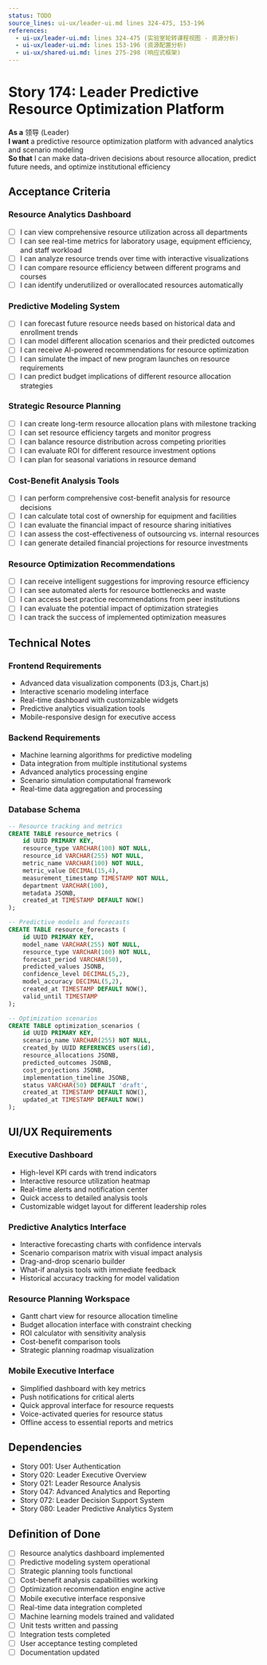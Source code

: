 ```yaml
---
status: TODO
source_lines: ui-ux/leader-ui.md lines 324-475, 153-196
references:
  - ui-ux/leader-ui.md: lines 324-475 (实验室轮转课程视图 - 资源分析)
  - ui-ux/leader-ui.md: lines 153-196 (资源配置分析)
  - ui-ux/shared-ui.md: lines 275-298 (响应式框架)
---
```


# Story 174: Leader Predictive Resource Optimization Platform

**As a** 领导 (Leader)  
**I want** a predictive resource optimization platform with advanced analytics and scenario modeling  
**So that** I can make data-driven decisions about resource allocation, predict future needs, and optimize institutional efficiency

## Acceptance Criteria

### Resource Analytics Dashboard
- [ ] I can view comprehensive resource utilization across all departments
- [ ] I can see real-time metrics for laboratory usage, equipment efficiency, and staff workload
- [ ] I can analyze resource trends over time with interactive visualizations
- [ ] I can compare resource efficiency between different programs and courses
- [ ] I can identify underutilized or overallocated resources automatically

### Predictive Modeling System
- [ ] I can forecast future resource needs based on historical data and enrollment trends
- [ ] I can model different allocation scenarios and their predicted outcomes
- [ ] I can receive AI-powered recommendations for resource optimization
- [ ] I can simulate the impact of new program launches on resource requirements
- [ ] I can predict budget implications of different resource allocation strategies

### Strategic Resource Planning
- [ ] I can create long-term resource allocation plans with milestone tracking
- [ ] I can set resource efficiency targets and monitor progress
- [ ] I can balance resource distribution across competing priorities
- [ ] I can evaluate ROI for different resource investment options
- [ ] I can plan for seasonal variations in resource demand

### Cost-Benefit Analysis Tools
- [ ] I can perform comprehensive cost-benefit analysis for resource decisions
- [ ] I can calculate total cost of ownership for equipment and facilities
- [ ] I can evaluate the financial impact of resource sharing initiatives
- [ ] I can assess the cost-effectiveness of outsourcing vs. internal resources
- [ ] I can generate detailed financial projections for resource investments

### Resource Optimization Recommendations
- [ ] I can receive intelligent suggestions for improving resource efficiency
- [ ] I can see automated alerts for resource bottlenecks and waste
- [ ] I can access best practice recommendations from peer institutions
- [ ] I can evaluate the potential impact of optimization strategies
- [ ] I can track the success of implemented optimization measures

## Technical Notes

### Frontend Requirements
- Advanced data visualization components (D3.js, Chart.js)
- Interactive scenario modeling interface
- Real-time dashboard with customizable widgets
- Predictive analytics visualization tools
- Mobile-responsive design for executive access

### Backend Requirements
- Machine learning algorithms for predictive modeling
- Data integration from multiple institutional systems
- Advanced analytics processing engine
- Scenario simulation computational framework
- Real-time data aggregation and processing

### Database Schema
```sql
-- Resource tracking and metrics
CREATE TABLE resource_metrics (
    id UUID PRIMARY KEY,
    resource_type VARCHAR(100) NOT NULL,
    resource_id VARCHAR(255) NOT NULL,
    metric_name VARCHAR(100) NOT NULL,
    metric_value DECIMAL(15,4),
    measurement_timestamp TIMESTAMP NOT NULL,
    department VARCHAR(100),
    metadata JSONB,
    created_at TIMESTAMP DEFAULT NOW()
);

-- Predictive models and forecasts
CREATE TABLE resource_forecasts (
    id UUID PRIMARY KEY,
    model_name VARCHAR(255) NOT NULL,
    resource_type VARCHAR(100) NOT NULL,
    forecast_period VARCHAR(50),
    predicted_values JSONB,
    confidence_level DECIMAL(5,2),
    model_accuracy DECIMAL(5,2),
    created_at TIMESTAMP DEFAULT NOW(),
    valid_until TIMESTAMP
);

-- Optimization scenarios
CREATE TABLE optimization_scenarios (
    id UUID PRIMARY KEY,
    scenario_name VARCHAR(255) NOT NULL,
    created_by UUID REFERENCES users(id),
    resource_allocations JSONB,
    predicted_outcomes JSONB,
    cost_projections JSONB,
    implementation_timeline JSONB,
    status VARCHAR(50) DEFAULT 'draft',
    created_at TIMESTAMP DEFAULT NOW(),
    updated_at TIMESTAMP DEFAULT NOW()
);
```

## UI/UX Requirements

### Executive Dashboard
- High-level KPI cards with trend indicators
- Interactive resource utilization heatmap
- Real-time alerts and notification center
- Quick access to detailed analysis tools
- Customizable widget layout for different leadership roles

### Predictive Analytics Interface
- Interactive forecasting charts with confidence intervals
- Scenario comparison matrix with visual impact analysis
- Drag-and-drop scenario builder
- What-if analysis tools with immediate feedback
- Historical accuracy tracking for model validation

### Resource Planning Workspace
- Gantt chart view for resource allocation timeline
- Budget allocation interface with constraint checking
- ROI calculator with sensitivity analysis
- Cost-benefit comparison tools
- Strategic planning roadmap visualization

### Mobile Executive Interface
- Simplified dashboard with key metrics
- Push notifications for critical alerts
- Quick approval interface for resource requests
- Voice-activated queries for resource status
- Offline access to essential reports and metrics

## Dependencies
- Story 001: User Authentication
- Story 020: Leader Executive Overview
- Story 021: Leader Resource Analysis
- Story 047: Advanced Analytics and Reporting
- Story 072: Leader Decision Support System
- Story 080: Leader Predictive Analytics System

## Definition of Done
- [ ] Resource analytics dashboard implemented
- [ ] Predictive modeling system operational
- [ ] Strategic planning tools functional
- [ ] Cost-benefit analysis capabilities working
- [ ] Optimization recommendation engine active
- [ ] Mobile executive interface responsive
- [ ] Real-time data integration completed
- [ ] Machine learning models trained and validated
- [ ] Unit tests written and passing
- [ ] Integration tests completed
- [ ] User acceptance testing completed
- [ ] Documentation updated